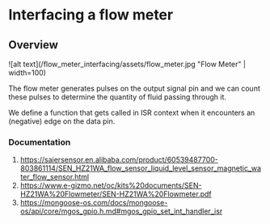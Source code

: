 # Interfacing a flow meter

## Overview

![alt text](/flow_meter_interfacing/assets/flow_meter.jpg "Flow Meter" | width=100)

The flow meter generates pulses on the output signal pin and we can count these pulses to
determine the quantity of fluid passing through it.

We define a function that gets called in ISR context when it encounters an (negative)
edge on the data pin.

### Documentation

1. https://saiersensor.en.alibaba.com/product/60539487700-803861114/SEN_HZ21WA_flow_sensor_liquid_level_sensor_magnetic_water_flow_sensor.html
2. https://www.e-gizmo.net/oc/kits%20documents/SEN-HZ21WA%20Flowmeter/SEN-HZ21WA%20Flowmeter.pdf
3. https://mongoose-os.com/docs/mongoose-os/api/core/mgos_gpio.h.md#mgos_gpio_set_int_handler_isr
